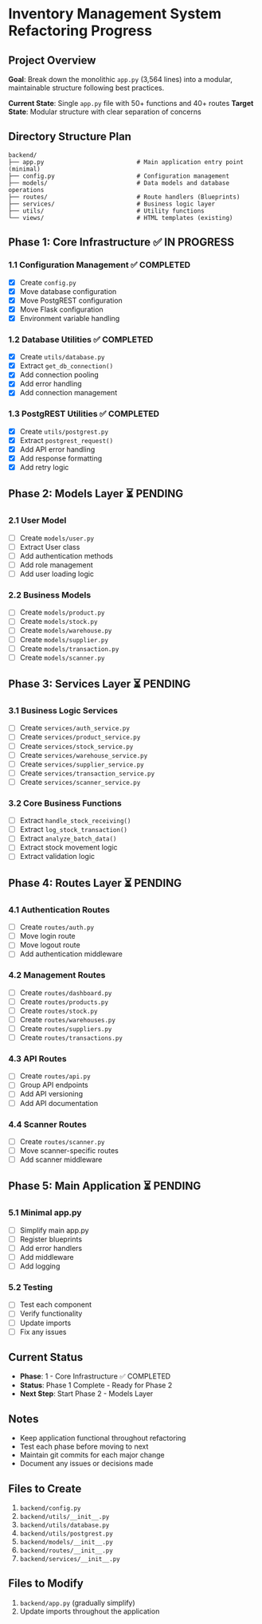 # Inventory Management System Refactoring Progress

## Project Overview
**Goal**: Break down the monolithic `app.py` (3,564 lines) into a modular, maintainable structure following best practices.

**Current State**: Single `app.py` file with 50+ functions and 40+ routes
**Target State**: Modular structure with clear separation of concerns

## Directory Structure Plan
```
backend/
├── app.py                          # Main application entry point (minimal)
├── config.py                       # Configuration management
├── models/                         # Data models and database operations
├── routes/                         # Route handlers (Blueprints)
├── services/                       # Business logic layer
├── utils/                          # Utility functions
└── views/                          # HTML templates (existing)
```

## Phase 1: Core Infrastructure ✅ IN PROGRESS

### 1.1 Configuration Management ✅ COMPLETED
- [x] Create `config.py`
- [x] Move database configuration
- [x] Move PostgREST configuration
- [x] Move Flask configuration
- [x] Environment variable handling

### 1.2 Database Utilities ✅ COMPLETED
- [x] Create `utils/database.py`
- [x] Extract `get_db_connection()`
- [x] Add connection pooling
- [x] Add error handling
- [x] Add connection management

### 1.3 PostgREST Utilities ✅ COMPLETED
- [x] Create `utils/postgrest.py`
- [x] Extract `postgrest_request()`
- [x] Add API error handling
- [x] Add response formatting
- [x] Add retry logic

## Phase 2: Models Layer ⏳ PENDING

### 2.1 User Model
- [ ] Create `models/user.py`
- [ ] Extract User class
- [ ] Add authentication methods
- [ ] Add role management
- [ ] Add user loading logic

### 2.2 Business Models
- [ ] Create `models/product.py`
- [ ] Create `models/stock.py`
- [ ] Create `models/warehouse.py`
- [ ] Create `models/supplier.py`
- [ ] Create `models/transaction.py`
- [ ] Create `models/scanner.py`

## Phase 3: Services Layer ⏳ PENDING

### 3.1 Business Logic Services
- [ ] Create `services/auth_service.py`
- [ ] Create `services/product_service.py`
- [ ] Create `services/stock_service.py`
- [ ] Create `services/warehouse_service.py`
- [ ] Create `services/supplier_service.py`
- [ ] Create `services/transaction_service.py`
- [ ] Create `services/scanner_service.py`

### 3.2 Core Business Functions
- [ ] Extract `handle_stock_receiving()`
- [ ] Extract `log_stock_transaction()`
- [ ] Extract `analyze_batch_data()`
- [ ] Extract stock movement logic
- [ ] Extract validation logic

## Phase 4: Routes Layer ⏳ PENDING

### 4.1 Authentication Routes
- [ ] Create `routes/auth.py`
- [ ] Move login route
- [ ] Move logout route
- [ ] Add authentication middleware

### 4.2 Management Routes
- [ ] Create `routes/dashboard.py`
- [ ] Create `routes/products.py`
- [ ] Create `routes/stock.py`
- [ ] Create `routes/warehouses.py`
- [ ] Create `routes/suppliers.py`
- [ ] Create `routes/transactions.py`

### 4.3 API Routes
- [ ] Create `routes/api.py`
- [ ] Group API endpoints
- [ ] Add API versioning
- [ ] Add API documentation

### 4.4 Scanner Routes
- [ ] Create `routes/scanner.py`
- [ ] Move scanner-specific routes
- [ ] Add scanner middleware

## Phase 5: Main Application ⏳ PENDING

### 5.1 Minimal app.py
- [ ] Simplify main app.py
- [ ] Register blueprints
- [ ] Add error handlers
- [ ] Add middleware
- [ ] Add logging

### 5.2 Testing
- [ ] Test each component
- [ ] Verify functionality
- [ ] Update imports
- [ ] Fix any issues

## Current Status
- **Phase**: 1 - Core Infrastructure ✅ COMPLETED
- **Status**: Phase 1 Complete - Ready for Phase 2
- **Next Step**: Start Phase 2 - Models Layer

## Notes
- Keep application functional throughout refactoring
- Test each phase before moving to next
- Maintain git commits for each major change
- Document any issues or decisions made

## Files to Create
1. `backend/config.py`
2. `backend/utils/__init__.py`
3. `backend/utils/database.py`
4. `backend/utils/postgrest.py`
5. `backend/models/__init__.py`
6. `backend/routes/__init__.py`
7. `backend/services/__init__.py`

## Files to Modify
1. `backend/app.py` (gradually simplify)
2. Update imports throughout the application
